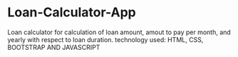 # Loan-Calculator-App

Loan calculator for calculation of loan amount, amout to pay per month, and yearly with respect to loan duration.
technology used:
HTML, CSS, BOOTSTRAP AND JAVASCRIPT
